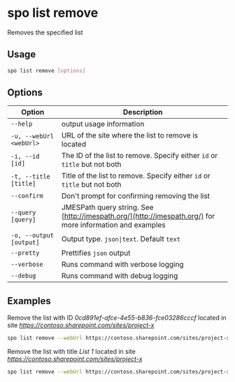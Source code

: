 # spo list remove

Removes the specified list

## Usage

```sh
spo list remove [options]
```

## Options

Option|Description
------|-----------
`--help`|output usage information
`-u, --webUrl <webUrl>`|URL of the site where the list to remove is located
`-i, --id [id]`|The ID of the list to remove. Specify either `id` or `title` but not both
`-t, --title [title]`|Title of the list to remove. Specify either `id` or `title` but not both
`--confirm`|Don't prompt for confirming removing the list
`--query [query]`|JMESPath query string. See [http://jmespath.org/](http://jmespath.org/) for more information and examples
`-o, --output [output]`|Output type. `json\|text`. Default `text`
`--pretty`|Prettifies `json` output
`--verbose`|Runs command with verbose logging
`--debug`|Runs command with debug logging

## Examples

Remove the list with ID _0cd891ef-afce-4e55-b836-fce03286cccf_ located in site _https://contoso.sharepoint.com/sites/project-x_

```sh
spo list remove --webUrl https://contoso.sharepoint.com/sites/project-x --id 0cd891ef-afce-4e55-b836-fce03286cccf
```

Remove the list with title _List 1_ located in site _https://contoso.sharepoint.com/sites/project-x_

```sh
spo list remove --webUrl https://contoso.sharepoint.com/sites/project-x --title 'List 1'
```